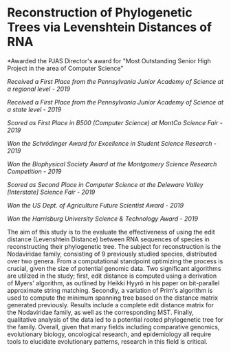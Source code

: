 # Reconstruction of Phylogenetic Trees via Levenshtein Distances of RNA

*Awarded the PJAS Director's award for "Most Outstanding Senior High Project in the area of Computer Science"

*Received a First Place from the Pennsylvania Junior Academy of Science at a regional level - 2019*

*Received a First Place from the Pennsylvania Junior Academy of Science at a state level - 2019*

*Scored as First Place in B500 (Computer Science) at MontCo Science Fair - 2019*

*Won the Schrödinger Award for Excellence in Student Science Research - 2019*

*Won the Biophysical Society Award at the Montgomery Science Research Competition - 2019* 

*Scored as Second Place in Computer Science at the Deleware Valley [Interstate] Science Fair - 2019*

*Won the US Dept. of Agriculture Future Scientist Award - 2019*

*Won the Harrisburg University Science & Technology Award - 2019*

The aim of this study is to the evaluate the effectiveness of using the edit distance (Levenshtein Distance) between RNA sequences of species in reconstructing their phylogenetic tree. The subject for reconstruction is the Nodaviridae family, consisting of 9 previously studied species, distributed over two genera. From a computational standpoint optimizing the process is crucial, given the size of potential genomic data. Two significant algorithms are utilized in the study; first, edit distance is computed using a derivation of Myers' algorithm, as outlined by Heikki Hyyrö in his paper on bit-parallel approximate string matching. Secondly, a variation of Prim's algorithm is used to compute the minimum spanning tree based on the distance matrix generated previously. Results include a complete edit distance matrix for the Nodaviridae family, as well as the corresponding MST. Finally, qualitative analysis of the data led to a potential rooted phylogenetic tree for the family. Overall, given that many fields including comparative genomics, evolutionary biology, oncological research, and epidemiology all require tools to elucidate evolutionary patterns, research in this field is critical. ​
